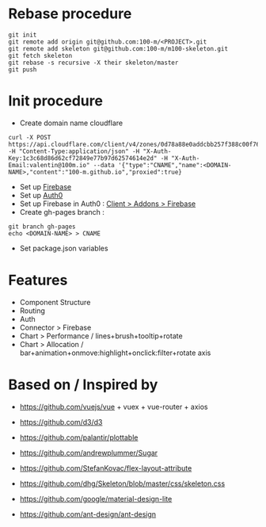 # Rebase procedure
```
git init
git remote add origin git@github.com:100-m/<PROJECT>.git
git remote add skeleton git@github.com:100-m/m100-skeleton.git
git fetch skeleton
git rebase -s recursive -X their skeleton/master
git push
```

# Init procedure
- Create domain name cloudflare
```
curl -X POST https://api.cloudflare.com/client/v4/zones/0d78a88e0addcbb257f388c00f760201/dns_records -H "Content-Type:application/json" -H "X-Auth-Key:1c3c68d86d62cf72849e77b97d62574614e2d" -H "X-Auth-Email:valentin@100m.io" --data '{"type":"CNAME","name":<DOMAIN-NAME>,"content":"100-m.github.io","proxied":true}
```
- Set up [Firebase](https://console.firebase.google.com/)
- Set up [Auth0](https://manage.auth0.com/#/clients)
- Set up Firebase in Auth0 : [Client > Addons > Firebase](https://firebase.google.com/docs/auth/web/custom-auth#before-you-begin)
- Create gh-pages branch :
```
git branch gh-pages
echo <DOMAIN-NAME> > CNAME
```

- Set package.json variables

# Features
- Component Structure
- Routing
- Auth
- Connector > Firebase
- Chart > Performance / lines+brush+tooltip+rotate
- Chart > Allocation / bar+animation+onmove:highlight+onclick:filter+rotate axis

# Based on / Inspired by
- https://github.com/vuejs/vue + vuex + vue-router + axios
- https://github.com/d3/d3
- https://github.com/palantir/plottable
- https://github.com/andrewplummer/Sugar

- https://github.com/StefanKovac/flex-layout-attribute
- https://github.com/dhg/Skeleton/blob/master/css/skeleton.css
- https://github.com/google/material-design-lite
- https://github.com/ant-design/ant-design

